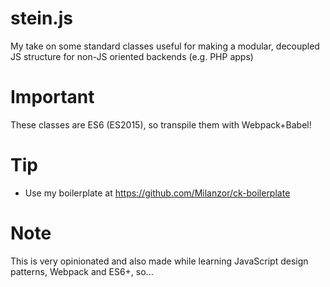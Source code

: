 # stein.js
My take on some standard classes useful for making a modular, decoupled JS structure for non-JS oriented backends (e.g. PHP apps)


# Important
These classes are ES6 (ES2015), so transpile them with Webpack+Babel!

# Tip

- Use my boilerplate at https://github.com/Milanzor/ck-boilerplate

# Note
This is very opinionated and also made while learning JavaScript design patterns, Webpack and ES6+, so...
